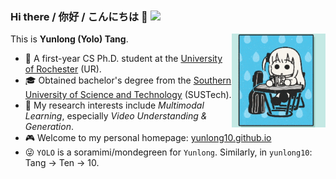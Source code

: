 ### Hi there / 你好 / こんにちは :wave: ![](https://komarev.com/ghpvc/?username=yunlong10&style=flat) 

This is **Yunlong (Yolo) Tang**. <img width="150" align="right" src="assets/gifs/bocchi.gif"/>
- :school: A first-year CS Ph.D. student at the [University of Rochester](https://www.rochester.edu/) (UR).
- :mortar_board: Obtained bachelor's degree from the [Southern University of Science and Technology](https://www.sustech.edu.cn/en/) (SUSTech).
- :dart: My research interests include *Multimodal Learning*, especially *Video Understanding & Generation*.
- :video_game: Welcome to my personal homepage: [yunlong10.github.io](https://yunlong10.github.io/)
- :stuck_out_tongue_winking_eye: `YOLO` is a soramimi/mondegreen for `Yunlong`. Similarly, in `yunlong10`: Tang → Ten → 10.
